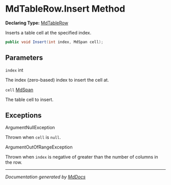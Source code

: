 ﻿# MdTableRow.Insert Method

**Declaring Type:** [MdTableRow](../index.md)

Inserts a table cell at the specified index.

```csharp
public void Insert(int index, MdSpan cell);
```

## Parameters

`index`  int

The index (zero\-based) index to insert the cell at.

`cell`  [MdSpan](../../MdSpan/index.md)

The table cell to insert.

## Exceptions

ArgumentNullException

Thrown when `cell` is `null`.

ArgumentOutOfRangeException

Thrown when `index` is negative of greater than the number of columns in the row.

___

*Documentation generated by [MdDocs](https://github.com/ap0llo/mddocs)*
